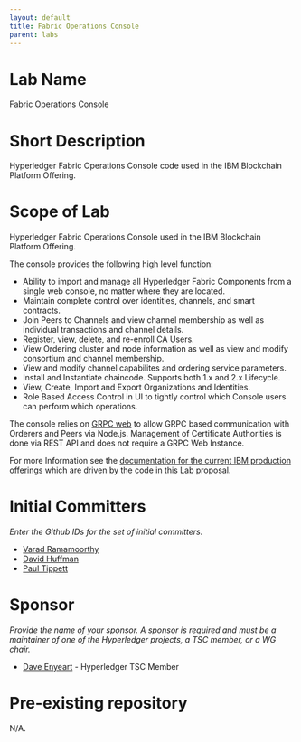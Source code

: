 ```yaml
---
layout: default
title: Fabric Operations Console
parent: labs
---
```

# Lab Name
Fabric Operations Console

# Short Description
Hyperledger Fabric Operations Console code used in the IBM Blockchain Platform Offering.

# Scope of Lab
Hyperledger Fabric Operations Console used in the IBM Blockchain Platform Offering.

The console provides the following high level function:

- Ability to import and manage all Hyperledger Fabric Components from a single web console, no matter where they are located.
- Maintain complete control over identities, channels, and smart contracts.
- Join Peers to Channels and view channel membership as well as individual transactions and channel details.
- Register, view, delete, and re-enroll CA Users.
- View Ordering cluster and node information as well as view and modify consortium and channel membership.
- View and modify channel capabilites and ordering service parameters.
- Install and Instantiate chaincode.  Supports both 1.x and 2.x Lifecycle.
- View, Create, Import and Export Organizations and Identities.
- Role Based Access Control in UI to tightly control which Console users can perform which operations.

The console relies on [GRPC web](https://grpc.io/docs/platforms/web/) to allow GRPC based communication with Orderers and Peers via Node.js.  Management of Certificate Authorities is done via REST API and does not require a GRPC Web Instance.

For more Information see the [documentation for the current IBM production offerings](https://cloud.ibm.com/docs/blockchain-sw-252?topic=blockchain-sw-252-ibp-console-govern) which are driven by the code in this Lab proposal.

# Initial Committers
_Enter the Github IDs for the set of initial committers._
- [Varad Ramamoorthy](https://github.com/varadgit)
- [David Huffman](https://github.com/dshuffma-ibm)
- [Paul Tippett](https://github.com/ptippett)

# Sponsor
_Provide the name of your sponsor. A sponsor is required and must be a maintainer of one of the Hyperledger projects, a TSC member, or a WG chair._
- [Dave Enyeart](https://github.com/denyeart)  - Hyperledger TSC Member
# Pre-existing repository
  N/A.

